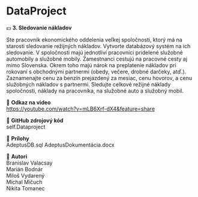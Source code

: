 # DataProject

💵 **3. Sledovanie nákladov**

Ste pracovník ekonomického oddelenia veľkej spoločnosti, ktorý má na starosti sledovanie režijných nákladov. Vytvorte databázový systém na ich sledovanie. V spoločnosti majú jednotliví pracovníci pridelené služobné automobily a služobné mobily. Zamestnanci cestujú na pracovné cesty aj mimo Slovenska. Okrem toho majú nárok na preplatenie nákladov pri rokovaní s obchodnými partnermi (obedy, večere, drobné darčeky, atď.). Zaznamenajte cenu za benzín prejazdený za mesiac, cenu hovorov, a cenu služobných nákladov s partnermi. Sledujte celkové režijné náklady spoločnosti, náklady na pracovníka, na služobné auto a služobný mobil.


🔴 **Odkaz na video**<br>
https://youtube.com/watch?v=mLB6Xrf-dX4&feature=share


💽 **GitHub zdrojový kód**<br>
self.Dataproject


📜 **Prílohy**<br>
AdeptusDB.sql
AdeptusDokumentácia.docx


🚀 **Autori**<br>
Branislav Valacsay<br>
Marián Bodnár<br>
Miloš Vydarený<br>
Michal Mičuch<br>
Nikita Tomanec<br>
